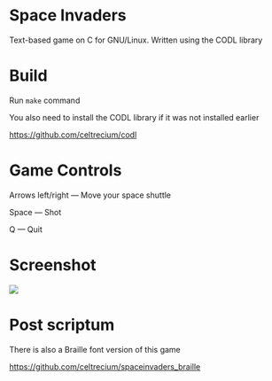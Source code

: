 # Space Invaders
Text-based game on C for GNU/Linux. Written using the CODL library

# Build
Run `make` command

You also need to install the СODL library if it was not installed earlier

https://github.com/celtrecium/codl

# Game Controls
Arrows left/right — Move your space shuttle

Space — Shot

Q — Quit

# Screenshot
![](https://github.com/celtrecium/spaceinvaders/blob/master/spaceinvaders_screenshot.png)

# Post scriptum
There is also a Braille font version of this game

https://github.com/celtrecium/spaceinvaders_braille
